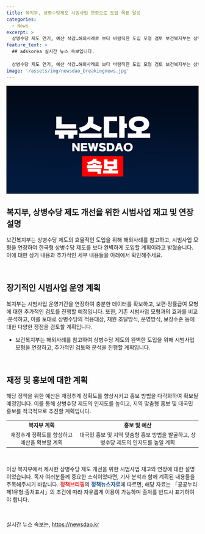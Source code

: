 ```yaml
---
title: 복지부, 상병수당제도 시범사업 연장으로 도입 목표 달성
categories:
  - News
excerpt: >
  상병수당 제도 연기, 예산 삭감…해외사례로 보다 바람직한 도입 모형 검토 보건복지부는 상병수당 제도 도입을 위해 시범사업 운영기간을 연장하고 다양한 모형을 비교·분석할 예정이다. 이를 통해 적용대상, 재원 조달방식, 보장수준 등 다양한 쟁점을 검토하여 구체적 방안을 설계할 계획이며, 재정추계 정확도를 높이고 인지도를 높이기 위한 홍보에도 힘을 쏟을 예정이다. 해당 정책은 사회적 논의를 거친 후 합리적으로 진행될 예정이다.
feature_text: >
  ## adskorea 실시간 뉴스 속보입니다.

  상병수당 제도 연기, 예산 삭감…해외사례로 보다 바람직한 도입 모형 검토 보건복지부는 상병수당 제도 도입을 위해 시범사업 운영기간을 연장하고 다양한 모형을 비교·분석할 예정이다. 이를 통해 적용대상, 재원 조달방식, 보장수준 등 다양한 쟁점을 검토하여 구체적 방안을 설계할 계획이며, 재정추계 정확도를 높이고 인지도를 높이기 위한 홍보에도 힘을 쏟을 예정이다. 해당 정책은 사회적 논의를 거친 후 합리적으로 진행될 예정이다.
image: '/assets/img/newsdao_breakingnews.jpg'
---
```


<p><img src="/assets/img/newsdao_breakingnews.jpg" alt="adskorea 속보" /></p>

<h2 data-ke-size="size26">복지부, 상병수당 제도 개선을 위한 시범사업 재고 및 연장 설명</h2>

<p>보건복지부는 상병수당 제도의 효율적인 도입을 위해 해외사례를 참고하고, 시범사업 모형을 연장하여 한국형 상병수당 제도를 보다 완벽하게 도입할 계획이라고 밝혔습니다. 이에 대한 상기 내용과 추가적인 세부 내용들을 아래에서 확인해주세요.</p>

<p data-ke-size="size16">&nbsp;</p>

<h2 data-ke-size="size24">장기적인 시범사업 운영 계획</h2>

<p>복지부는 시범사업 운영기간을 연장하여 충분한 데이터를 확보하고, 보편·정률급여 모형에 대한 추가적인 검토를 진행할 예정입니다. 또한, 기존 시범사업 모형과의 효과를 비교·분석하고, 이를 토대로 상병수당의 적용대상, 재원 조달방식, 운영방식, 보장수준 등에 대한 다양한 쟁점을 검토할 계획입니다.</p>

<ul>
  <li>보건복지부는 해외사례를 참고하여 상병수당 제도의 완벽한 도입을 위해 시범사업 모형을 연장하고, 추가적인 검토와 분석을 진행할 계획입니다.</li>
</ul>

<p data-ke-size="size16">&nbsp;</p>

<h2 data-ke-size="size24">재정 및 홍보에 대한 계획</h2>

<p>해당 정책을 위한 예산은 재정추계 정확도를 향상시키고 홍보 방법을 다각화하여 확보될 예정입니다. 이를 통해 상병수당 제도의 인지도를 높이고, 지역 맞춤형 홍보 및 대국민 홍보를 적극적으로 추진할 계획입니다.</p>

<table>
  <tr>
    <td style="text-align: center; height: 17px;"><b>복지부 계획</b></td>
    <td style="text-align: center; height: 17px;"><b>홍보 및 예산</b></td>
  </tr>
  <tr>
    <td style="text-align: center; height: 17px;">재정추계 정확도를 향상하고 예산을 확보할 계획</td>
    <td style="text-align: center; height: 17px;">대국민 홍보 및 지역 맞춤형 홍보 방법을 발굴하고, 상병수당 제도의 인지도를 높일 계획</td>
  </tr>
</table>

<p data-ke-size="size16">&nbsp;</p>

<p>이상 복지부에서 제시한 상병수당 제도 개선을 위한 시범사업 재고와 연장에 대한 설명이었습니다. 독자 여러분들께 중요한 소식이었다면, 기사 분석과 함께 계획된 내용들을 주목해주시기 바랍니다. <b><span style="color: #ee2323;">정책브리핑</span></b>의 <b><span style="color: #1a5490;">정책뉴스자료</span></b>에 따르면, 해당 자료는 「공공누리 제1유형:출처표시」의 조건에 따라 자유롭게 이용이 가능하며 출처를 반드시 표기하여야 합니다.</p>

<p data-ke-size="size16">&nbsp;</p>
실시간 뉴스 속보는, <a href="https://newsdao.kr" rel="dofollow">https://newsdao.kr</a>


